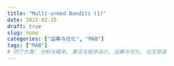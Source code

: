 ```yaml
---
title: "Multi-armed Bandits (1)"
date: 2022-02-15
draft: true
slug: none
categories: ["运筹与优化", "MAB"]
tags: ["MAB"]
# 四个大类: 分析与概率, 算法与程序设计, 运筹与优化, 论文简读
---
```




